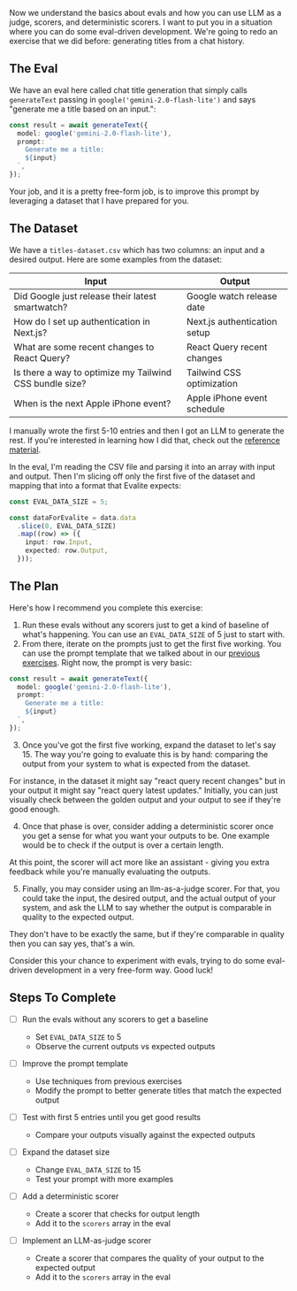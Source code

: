 Now we understand the basics about evals and how you can use LLM as a judge, scorers, and deterministic scorers. I want to put you in a situation where you can do some eval-driven development. We're going to redo an exercise that we did before: generating titles from a chat history.

## The Eval

We have an eval here called chat title generation that simply calls `generateText` passing in `google('gemini-2.0-flash-lite')` and says "generate me a title based on an input.":

```typescript
const result = await generateText({
  model: google('gemini-2.0-flash-lite'),
  prompt: `
    Generate me a title:
    ${input}
  `,
});
```

Your job, and it is a pretty free-form job, is to improve this prompt by leveraging a dataset that I have prepared for you.

## The Dataset

We have a `titles-dataset.csv` which has two columns: an input and a desired output. Here are some examples from the dataset:

| Input                                                   | Output                       |
| ------------------------------------------------------- | ---------------------------- |
| Did Google just release their latest smartwatch?        | Google watch release date    |
| How do I set up authentication in Next.js?              | Next.js authentication setup |
| What are some recent changes to React Query?            | React Query recent changes   |
| Is there a way to optimize my Tailwind CSS bundle size? | Tailwind CSS optimization    |
| When is the next Apple iPhone event?                    | Apple iPhone event schedule  |

I manually wrote the first 5-10 entries and then I got an LLM to generate the rest. If you're interested in learning how I did that, check out the [reference material](/exercises/99-reference/99.10-custom-dataset-generation/explainer/readme.md).

In the eval, I'm reading the CSV file and parsing it into an array with input and output. Then I'm slicing off only the first five of the dataset and mapping that into a format that Evalite expects:

```typescript
const EVAL_DATA_SIZE = 5;

const dataForEvalite = data.data
  .slice(0, EVAL_DATA_SIZE)
  .map((row) => ({
    input: row.Input,
    expected: row.Output,
  }));
```

## The Plan

Here's how I recommend you complete this exercise:

1. Run these evals without any scorers just to get a kind of baseline of what's happening. You can use an `EVAL_DATA_SIZE` of 5 just to start with.
2. From there, iterate on the prompts just to get the first five working. You can use the prompt template that we talked about in our [previous exercises](/exercises/04-context-engineering/04.1-the-template/explainer/readme.md). Right now, the prompt is very basic:

```typescript
const result = await generateText({
  model: google('gemini-2.0-flash-lite'),
  prompt: `
    Generate me a title:
    ${input}
  `,
});
```

3. Once you've got the first five working, expand the dataset to let's say 15. The way you're going to evaluate this is by hand: comparing the output from your system to what is expected from the dataset.

For instance, in the dataset it might say "react query recent changes" but in your output it might say "react query latest updates." Initially, you can just visually check between the golden output and your output to see if they're good enough.

4. Once that phase is over, consider adding a deterministic scorer once you get a sense for what you want your outputs to be. One example would be to check if the output is over a certain length.

At this point, the scorer will act more like an assistant - giving you extra feedback while you're manually evaluating the outputs.

5. Finally, you may consider using an llm-as-a-judge scorer. For that, you could take the input, the desired output, and the actual output of your system, and ask the LLM to say whether the output is comparable in quality to the expected output.

They don't have to be exactly the same, but if they're comparable in quality then you can say yes, that's a win.

Consider this your chance to experiment with evals, trying to do some eval-driven development in a very free-form way. Good luck!

## Steps To Complete

- [ ] Run the evals without any scorers to get a baseline
  - Set `EVAL_DATA_SIZE` to 5
  - Observe the current outputs vs expected outputs

- [ ] Improve the prompt template
  - Use techniques from previous exercises
  - Modify the prompt to better generate titles that match the expected output

- [ ] Test with first 5 entries until you get good results
  - Compare your outputs visually against the expected outputs

- [ ] Expand the dataset size
  - Change `EVAL_DATA_SIZE` to 15
  - Test your prompt with more examples

- [ ] Add a deterministic scorer
  - Create a scorer that checks for output length
  - Add it to the `scorers` array in the eval

- [ ] Implement an LLM-as-judge scorer
  - Create a scorer that compares the quality of your output to the expected output
  - Add it to the `scorers` array in the eval
